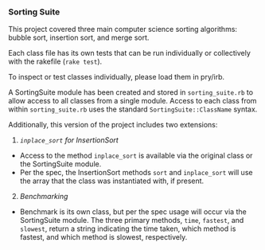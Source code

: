 ### Sorting Suite

This project covered three main computer science sorting algorithms: bubble sort, insertion sort, and merge sort.

Each class file has its own tests that can be run individually or collectively with the rakefile (`rake test`).

To inspect or test classes individually, please load them in pry/irb.

A SortingSuite module has been created and stored in `sorting_suite.rb` to allow access to all classes from a single module. Access to each class from within `sorting_suite.rb` uses the standard `SortingSuite::ClassName` syntax.

Additionally, this version of the project includes two extensions:

1. *`inplace_sort` for InsertionSort*
  * Access to the method `inplace_sort` is available via the original class or the SortingSuite module.
  * Per the spec, the InsertionSort methods `sort` and `inplace_sort` will use the array that the class was instantiated with, if present.
2. *Benchmarking*
  * Benchmark is its own class, but per the spec usage will occur via the SortingSuite module. The three primary methods, `time`, `fastest`, and `slowest`, return a string indicating the time taken, which method is fastest, and which method is slowest, respectively.
